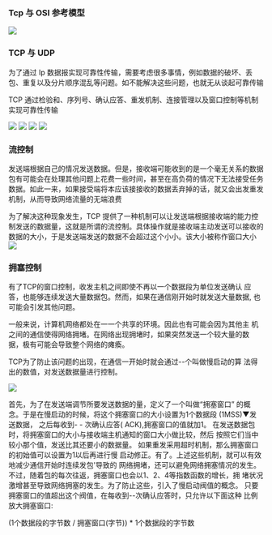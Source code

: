### Tcp 与 OSI 参考模型

<img src="./assets/osi.jpeg" />

### TCP 与 UDP
为了通过 Ip 数据报实现可靠性传输，需要考虑很多事情，例如数据的破坏、丢包、重复以及分片顺序混乱等问题。如不能解决这些问题，也就无从谈起可靠传输

TCP 通过检验和、序列号、确认应答、重发机制、连接管理以及窗口控制等机制实现可靠性传输

<img src="./assets/ack.png" />
<img src="./assets/repeat.png" />
<img src="./assets/序列号背景.png" />
<img src="./assets/序列号.jpeg" />

### 流控制
发送端根据自己的情况发送数据。但是，接收端可能收到的是一个毫无关系的数据包有可能会在处理其他问题上花费一些时间，甚至在高负荷的情况下无法接受任务数据。如此一来，如果接受端将本应该接接收的数据丢弃掉的话，就又会出发重发机制，从而导致网络流量的无端浪费

为了解决这种现象发生，TCP 提供了一种机制可以让发送端根据接收端的能力控制发送的数据量，这就是所谓的流控制。具体操作就是接收端主动发送可以接收的数据的大小，于是发送端发送的数据不会超过这个小小。该大小被称作窗口大小
<img src="./assets/流控制.jpg" />
### 拥塞控制
有了TCP的窗口控制，收发主机之间即使不再以一个数据段为单位发送确认
应答，也能够连续发送大量数据包。然而，如果在通信刚开始时就发送大量数据,
也可能会引发其他问题。

一般来说，计算机网络都处在一一个共享的环境。因此也有可能会因为其他主
机之间的通信使得网络拥堵。在网络出现拥堵时，如果突然发送一个较大量的数
据，极有可能会导致整个网络的瘫瘓。

TCP为了防止该问题的出现，在通信一开始时就会通过--个叫做慢启动的算
法得出的数值，对发送数据量进行控制。

<img src="./assets/拥塞控制.jpg" />

首先，为了在发送端调节所要发送数据的量，定义了一个叫做“拥塞窗口”
的概念。于是在慢启动的时候，将这个拥塞窗口的大小设置为1个数据段
(1MSS)▼发送数据， 之后每收到- - 次确认应答( ACK),拥塞窗口的值就加1。
在发送数据包时，将拥塞窗口的大小与接收端主机通知的窗口大小做比较，然后
按照它们当中较小那个值，发送比其还要小的数据量。
如果重发采用超时机制，那么拥塞窗口的初始值可以设置为1以后再进行慢
启动修正。有了。上述这些机制，就可以有效地减少通信开始时连续发包'导致的
网络拥堵，还可以避免网络拥塞情况的发生。
不过，随着包的每次往返，拥塞窗口也会以1、2、4等指数函数的增长，拥
堵状况激增甚至导致网络拥塞的发生。为了防止这些，引入了慢启动阀值的概念。
只要拥塞窗口的值超出这个阀值，在每收到--次确认应答时，只允许以下面这种
比例放大拥塞窗口:

(1个数据段的字节数 / 拥塞窗口(字节)) * 1个数据段的字节数 